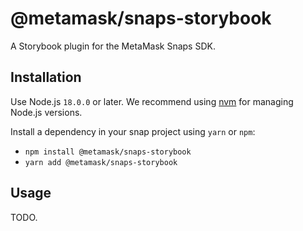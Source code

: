 # @metamask/snaps-storybook

A Storybook plugin for the MetaMask Snaps SDK.

## Installation

Use Node.js `18.0.0` or later. We recommend using [nvm](https://github.com/nvm-sh/nvm)
for managing Node.js versions.

Install a dependency in your snap project using `yarn` or `npm`:

- `npm install @metamask/snaps-storybook`
- `yarn add @metamask/snaps-storybook`

## Usage

TODO.
